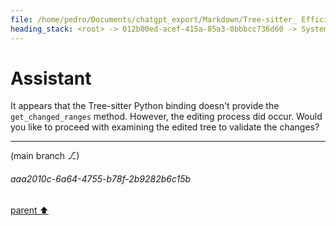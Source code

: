 ```yaml
---
file: /home/pedro/Documents/chatgpt_export/Markdown/Tree-sitter_ Efficient Incremental Parsing.md
heading_stack: <root> -> 012b00ed-acef-415a-85a3-0bbbcc736d60 -> System -> 3432677d-89e7-4f05-8a14-86a65e6e5caf -> System -> aaa2c029-cc12-4907-ae68-01b934f5d1be -> User -> 4e51a3d9-7fcd-432b-8926-7cd5d892246f -> Assistant -> Incremental Parsing -> Parsing Algorithm -> Error Recovery -> Grammar Definition -> Language Agnostic -> Real-world Use Cases -> Conclusion -> aaa2d86d-31e7-4fae-8bf8-c834b3aef56b -> User -> e7d59657-1891-40a5-8e8c-7aaa8a004343 -> Assistant -> Nodes -> Rules -> Precedence and Associativity -> Extras and Inline Rules -> External Tokens -> Summary -> aaa2c506-af4f-4894-a109-af6bcd0e29dc -> User -> 61074e26-28a5-4990-9528-4641aa89b5be -> Assistant -> JSON -> Markdown -> TOML (Tom's Obvious, Minimal Language) -> Regular Expressions -> YAML (Yet Another Markup Language) -> INI (Initialization File Format) -> GraphQL -> Shell Script (Bash, sh) -> aaa21ec8-2708-4f8c-a47a-4cbca90d051d -> User -> d92102d3-60a8-4331-94d3-0a8c3c435284 -> Assistant -> How it Would Work -> Python Pseudo-Code -> Potential Utility -> aaa25a12-a418-4b95-a984-731ddb388361 -> User -> 77071470-a92f-4b71-8c38-ec2fd3782d9f -> Assistant -> c1433c60-8340-403d-b7c9-d2094213ae87 -> Tool -> ff4dfd73-566b-4c42-8449-44e176ec5fef -> Assistant -> aaa22fb2-5127-4614-bd90-c4452daf2bad -> User -> 0d5265bf-d8a6-42c6-8cc2-cb6cf1da63d8 -> Assistant -> a0144f7d-75ca-492e-a7a2-34968938ae4c -> Tool -> c357da3a-c47e-44de-84e8-23f483252bd0 -> Assistant -> aaa22b99-0a73-46ee-9b16-f505987e0122 -> User -> 09e8d4fc-599d-4ccb-84eb-d49bf29f0822 -> Assistant -> dfedf2ab-4eb0-4a4a-ade9-17ed12d38803 -> Tool -> ad65520c-bd9a-4d69-87cd-240ed45150b0 -> Assistant -> a0378431-1755-47ab-bbb5-ab84624a89a1 -> Tool -> 6510548c-2579-4e36-92ca-23bbdffd140a -> Assistant -> aaa2e6a8-81cb-4d11-817f-9d12284c677a -> User -> 459b8f6b-39d0-402d-9bc3-4a8a76b77b44 -> Assistant -> 70f9dc7c-aeb2-45b2-9b5c-d83c13da986e -> Assistant -> aaa2732a-06ef-4a5f-91fa-53781491394d -> User -> 8c960727-1a0c-4186-b429-8eb00a551aa2 -> Assistant -> 82be1b24-6c55-49c2-b752-5b6adef09c3f -> Tool -> 39b6fa3d-4205-4a33-8c8c-9f47692bfa28 -> Assistant -> aaa23e63-d78c-4742-af50-da0bf4222517 -> User -> ebe4cac7-7f9c-4097-b05a-e429ca699622 -> Assistant -> 2c102b34-b044-4c50-886b-f9a061dc84b3 -> Tool -> dae61612-1985-4df1-a303-8c0e35d7929f -> Assistant -> aaa2acd7-c2be-489b-a450-6ad54b64eaab -> User -> 23b65205-50d6-45ef-984e-718ded286126 -> Assistant -> 02fabb56-438f-42d1-b9e0-29aa9bd031aa -> Tool -> cc33b303-280d-4741-9384-1f3dadcd33a4 -> Assistant -> aaa2a7f8-ad84-4ee4-9fa3-0eba0da5a5e1 -> User -> 303693f2-e74f-4662-9515-a61c5c29304a -> Assistant -> 585f708d-66cd-4ebf-b688-199bb86ee455 -> Tool -> f2b625ef-ddd1-4916-b25a-04d71d18d064 -> Assistant -> 198c2cd6-fdc4-4438-a279-4e8f0d7bb5a3 -> Tool -> e263d293-1423-4e20-a420-ebadc82e2146 -> Assistant -> 703bce97-2272-4a3e-9e5a-10ed5d3864d9 -> Assistant -> 6a968fdc-b9dc-4e91-ae2a-43f801148e67 -> Tool -> 2744b83e-7403-4736-9ab1-a8d4732d2f3d -> Assistant -> 3f7beaef-235c-4bc5-8ad6-8639c679e091 -> Assistant -> cbe9880b-b8f3-4a79-8002-8a432b62affb -> Tool -> 589443fe-2880-4471-a5af-d35d3da10f41 -> Assistant -> 8946e6ba-cedc-437a-8b4c-8175da8ca721 -> Assistant -> 512a43f9-2a39-4f65-8649-54f9b8aac690 -> Tool -> f35daf77-1502-4ddd-98e6-dc56ed0742e0 -> Assistant -> 2ddd6c02-3072-40e9-9579-8c19127d7a6a -> Tool -> ae10a6d6-de72-4cd4-80ef-aff5df134ef1 -> Assistant -> aaa2f56c-8142-4e07-a8c8-9b2d63af7264 -> User -> daa793b8-3104-4713-ab22-5ea5d410c7ae -> Assistant -> 984d0c8a-5093-44be-ac71-daa389b16df1 -> Tool -> c68f30ed-7454-40a3-8e43-50aa0afd495f -> Assistant -> 082f4d81-fb96-42e7-a07f-7cf31c288e84 -> Assistant -> b734a966-14df-49f8-9279-08f76f20d7d7 -> Tool -> d91bc2e6-1358-47e1-a813-54232acbd6a1 -> Assistant -> aaa2d54c-a290-4a46-be47-158d1b2454e1 -> User -> convert back to networkx Graph with attributes on edges and -> default attributes as dictionary data -> bf55bb67-eda5-45cd-872b-9ce26120641c -> Assistant -> aaa2e209-b015-4b6a-a6ce-6b3c9365c1b0 -> User -> 20e1dc8c-ae7c-411e-b93b-0728771b2e45 -> Assistant -> 9899e5c6-af7b-4ed8-bfce-32ed53dca9e6 -> Tool -> 42d45433-91c8-4ad2-a4eb-411f81823a87 -> Assistant -> aaa2b638-f8ad-4c12-82c7-68c618fc8fd7 -> User -> 3bf80250-3b4a-4cc9-9b92-7294af7b587a -> Assistant -> Ideal `Node` Class Features -> Using `wrapt` to Create the Proxy -> Full Example with NetworkX Integration -> aaa2e65a-3866-4b55-a47d-121b07d9059d -> User -> f247429c-b9c9-461a-b680-c7bf440a7a1d -> Assistant -> 1b0be7b7-894b-4d5a-aec6-4f30cd401f11 -> Tool -> ce133569-bd4c-424c-9de5-ebd258e2b6f2 -> Assistant -> 2cecd20c-9919-45c5-a707-6c82dbe67c42 -> Tool -> ad7602f0-64f8-41ca-b576-08e14b56a722 -> Assistant -> afa64f9d-35ff-4773-be42-9b8dc7687769 -> Assistant -> 707c93d5-ba2b-4711-8fb6-272d46217868 -> Tool -> 9343c51a-d310-4167-9293-28f3636d656f -> Assistant -> f78e40c7-b268-45df-8db7-cae5e13b8e1b -> Assistant -> aaa26bf0-0e99-4c92-be36-28d4a1423b76 -> User -> 750c6039-294d-407d-96d7-d183a14133d5 -> Assistant -> 0ec6b31e-e3da-421a-8470-e673786c225d -> Tool -> 6b57620a-72cc-4081-93fa-5b4963d9138b -> Assistant -> cdac64f8-56eb-4ea5-a537-cc70675b6c14 -> Tool -> c7a6d913-a210-4d49-bbfd-8feca6864b31 -> Assistant -> 15689450-25ba-4931-918d-5fdaf5870bb5 -> Assistant -> aaa204f1-a593-461b-9069-beabf796e67a -> User -> 5fd4b43f-7606-4dbf-81d3-cc9ccaa32e92 -> Assistant -> ebdac538-54a9-4ed8-9339-54894de92c21 -> Assistant -> 4a52b855-b043-4a4d-82eb-a7108cb195c6 -> Tool -> e3596021-74f7-4c32-82a7-9441efffe2c8 -> Assistant -> c7b9b724-2e17-4651-b4d3-a75165eb2e6e -> Assistant -> aaa241f5-2d6d-44b2-a5dc-b21a4ff4590a -> User -> 472ea156-898a-4e67-8307-d24e7754475b -> Assistant -> 39190b9d-eb74-49f8-9415-5674ccc31264 -> Tool -> fe277662-388c-4b43-ab26-3c40d8eb2c5e -> Assistant -> aaa2e310-3be9-4c32-bfdd-450fd8415e7a -> User -> 2c810a0c-c1e9-4a96-8ee4-b1e88292a31d -> Assistant -> 9566d676-62c1-44b2-8246-2eae117055f2 -> Tool -> b5ad71f3-4f8b-4988-8091-9c5a6da14f93 -> Assistant -> aaa2511e-6a6f-4a6c-a45c-69897b03ec7a -> User -> 5882e14c-2859-4544-8738-3f0440a36291 -> Assistant -> f2f8a05b-89da-4036-86f7-86480aae1597 -> Tool -> d57bc870-3ab2-4499-b2ef-579ee243c938 -> Assistant -> 09284a73-9d20-4701-bd99-1d5d3492448b -> Assistant -> aaa293d4-9eaf-4b47-9320-dd31a5903181 -> User -> 1032f2f3-4d84-4f39-9049-87f97a7ad7e8 -> Assistant -> a8a9f6f1-31e2-45a1-8f05-9968303122a3 -> Tool -> 15eb1db7-2f92-4350-b76f-5d409a27d551 -> Assistant -> d11107f0-4065-46dd-8dd6-1eef4441b4b7 -> Assistant -> 8aa5100d-b504-4fbf-b841-02b3d7de7465 -> Tool -> 7e662147-aa4f-4f68-9093-74ad1ddb2832 -> Assistant -> 56eaf47c-ae87-48a5-a585-0021bd9538e2 -> Assistant -> 14c98942-9aad-4248-8305-e147ae6e663e -> Tool -> 0112b3da-4466-42f8-80eb-39e6ef7b7fb2 -> Assistant -> aaa2523c-55ac-43c9-8ff9-daaa9df7fca4 -> User -> 440b6bbd-2e5f-48f8-a32e-71547deff1b5 -> Assistant -> fbd3765f-c9ac-4092-b6ab-36fd0919f0bd -> Assistant -> 6b734889-814c-4cb4-8318-d596ad00b549 -> Tool -> f47ac0ce-ead2-4209-b7f9-f7e0e71a0a84 -> Assistant -> d8b15de0-9bdd-4c58-b4e0-af1f64c3da29 -> Assistant -> 3b31f912-506d-4d3d-a564-4be7a09a9d75 -> Tool -> b2daba3b-54de-4eed-a0f8-8387fba5437c -> Assistant -> ece92bf8-dc6d-4290-be6b-9f861eee95ea -> Assistant -> 050301d4-0535-4002-8768-a03993086788 -> Tool -> e948ac50-a63a-44b0-ad38-327003f27713 -> Assistant -> 570e9b16-2e9b-4145-bbb6-f4f92923dffb -> Assistant -> b12c8717-a90c-4e64-bf98-ce3065a790b7 -> Tool -> 4ac6929c-b7c7-4992-a03c-e1c3c486aba1 -> Assistant -> a2a6af99-2559-465b-b3af-8bfb14bc9026 -> Assistant -> d938999c-b0ee-4076-bbd8-77645c4700dd -> Tool -> 78d91527-54f5-46c6-8eeb-660d5378bf70 -> Assistant -> e7446206-f63f-4e73-b6af-f702545b8af6 -> Assistant -> 269128bd-4288-457f-b085-205636087fdd -> Tool -> 20129d85-13db-46be-8251-51bf1783a055 -> Assistant -> aaa2295b-27fc-40b9-a0f2-553f53e793ec -> User -> b5cd2211-b482-4cc4-8ed0-6d521b244716 -> Assistant -> f5e99f1b-0e5c-488d-9ef1-70925ca83d4b -> Tool -> 163c9d3f-c2e7-40e9-a1a7-90aff141ef76 -> Assistant -> 26f910c1-26b8-4ca0-85a6-39cfaf87dd9d -> Assistant -> b6c02da2-ab80-4fed-9bc9-5da7b7242def -> Tool -> e3fc6255-6dfc-436c-b68d-d32e1ec4948e -> Assistant -> 8027d2cd-ea4a-437c-a2f1-0e0eb0978c10 -> Assistant -> 22341a49-546f-4050-8300-80cdbc683d3f -> Tool -> 50402c9a-d34b-4349-a224-ce70a115cfa6 -> Assistant -> aaa2483a-45ed-4881-a786-65342bb5ce28 -> User -> 56e055c4-3fcc-46c4-b9bd-2f09c9b4bbb1 -> Assistant -> abcea20d-0b27-4c61-b00c-111fe41e1c0f -> Assistant -> 0cd8d1a6-2832-4950-a87a-e3fb8f92b468 -> Tool -> a862f0ed-34e7-45d9-a0ef-55c187198d36 -> Assistant -> f9e892e6-91eb-4a2a-990f-427a46a7f2d7 -> Assistant -> e406d5e3-616d-477c-ae19-a811f2639e6c -> Tool -> 58d731ea-f15d-43a4-8b0c-d15b466568fb -> Assistant -> 4cfb30b1-c45e-4a54-9239-27b097c30a27 -> Assistant -> aaa2f456-0307-4101-a0f0-cfdbb093f416 -> User -> ecc426c6-1848-4515-8178-b6107c2de5d7 -> Assistant -> 60e5fa9e-3000-4d1b-b046-f4ea548c5123 -> Tool -> 73f00083-d9c4-42ce-976b-c1b52d44a531 -> Assistant -> 8812671d-065c-447b-954a-b22c9a0769c7 -> Assistant -> a67b24a5-a527-44dc-b11b-d011bbf7d292 -> Tool -> 90edc608-4b7c-468d-88a9-d74a381cb092 -> Assistant -> 37753d67-67a8-4581-985e-b0c7c8773464 -> Assistant -> 29788b43-79d1-4b63-8a96-a73bb99e1086 -> Tool -> 24009de2-1eaf-46eb-9d65-9c99db9528be -> Assistant -> 5f5fbe58-aa28-4838-bb8c-07e2cb99334f -> Assistant -> 3eaf5fd7-eab9-42e4-bc99-e8bd027ea50f -> Tool -> 7039ece4-a629-470c-9b35-9e7c2e823f1f -> Assistant -> aaa27721-bd26-4ac6-9582-4fead0f1fbd3 -> User -> a721d36b-0438-42bf-8cab-7968145ca3d0 -> Assistant -> 182c5680-1f29-4421-bbbf-0e0528f254dc -> Tool -> 016ebd66-35b2-4ec5-b6d8-3f3d39de0ad1 -> Assistant
---
```

# Assistant

It appears that the Tree-sitter Python binding doesn't provide the `get_changed_ranges` method. However, the editing process did occur. Would you like to proceed with examining the edited tree to validate the changes?

---

(main branch ⎇)
###### aaa2010c-6a64-4755-b78f-2b9282b6c15b
[parent ⬆️](#4cfb30b1-c45e-4a54-9239-27b097c30a27)

